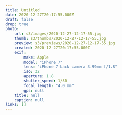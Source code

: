 ```yaml
---
title: Untitled
date: 2020-12-27T20:17:55.000Z
draft: false
drop: true
photo:
    url: s3/images/2020-12-27-12-17-55.jpg
    thumb: s3/thumbs/2020-12-27-12-17-55.jpg
    preview: s3/previews/2020-12-27-12-17-55.jpg
    created: 2020-12-27T20:17:55.000Z
    exif:
        make: Apple
        model: "iPhone 7"
        lens: "iPhone 7 back camera 3.99mm f/1.8"
        iso: 32
        aperture: 1.8
        shutter_speed: 1/30
        focal_length: "4.0 mm"
        gps: null
    title: null
    caption: null
links: []
---
```

